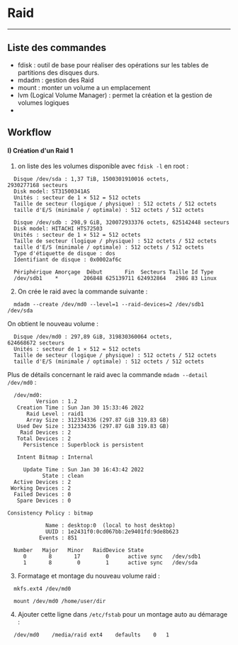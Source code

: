 # Raid
------
## Liste des commandes
* fdisk : outil de base pour réaliser des opérations sur les tables de partitions des disques durs.
* mdadm : gestion des Raid
* mount : monter un volume a un emplacement
* lvm (Logical Volume Manager) : permet la création et la gestion de volumes logiques
*


## Workflow

#### I) Création d'un Raid 1

1. on liste des les volumes  disponible avec `fdisk -l` en root :

  ```
    Disque /dev/sda : 1,37 TiB, 1500301910016 octets, 2930277168 secteurs
    Disk model: ST31500341AS    
    Unités : secteur de 1 × 512 = 512 octets
    Taille de secteur (logique / physique) : 512 octets / 512 octets
    taille d'E/S (minimale / optimale) : 512 octets / 512 octets

    Disque /dev/sdb : 298,9 GiB, 320072933376 octets, 625142448 secteurs
    Disk model: HITACHI HTS72503
    Unités : secteur de 1 × 512 = 512 octets
    Taille de secteur (logique / physique) : 512 octets / 512 octets
    taille d'E/S (minimale / optimale) : 512 octets / 512 octets
    Type d'étiquette de disque : dos
    Identifiant de disque : 0x0002af6c

    Périphérique Amorçage  Début       Fin  Secteurs Taille Id Type
    /dev/sdb1    *        206848 625139711 624932864   298G 83 Linux

  ```
2. On crée le raid avec la commande suivante :

  ```
    mdadm --create /dev/md0 --level=1 --raid-devices=2 /dev/sdb1 /dev/sda
  ```

  On obtient le nouveau volume :
  ```
    Disque /dev/md0 : 297,89 GiB, 319830360064 octets, 624668672 secteurs
    Unités : secteur de 1 × 512 = 512 octets
    Taille de secteur (logique / physique) : 512 octets / 512 octets
    taille d'E/S (minimale / optimale) : 512 octets / 512 octets
  ```

  Plus de détails  concernant le raid avec la commande `mdadm --detail /dev/md0` :
  ```
    /dev/md0:
           Version : 1.2
     Creation Time : Sun Jan 30 15:33:46 2022
        Raid Level : raid1
        Array Size : 312334336 (297.87 GiB 319.83 GB)
     Used Dev Size : 312334336 (297.87 GiB 319.83 GB)
      Raid Devices : 2
     Total Devices : 2
       Persistence : Superblock is persistent

     Intent Bitmap : Internal

       Update Time : Sun Jan 30 16:43:42 2022
             State : clean
    Active Devices : 2
   Working Devices : 2
    Failed Devices : 0
     Spare Devices : 0

  Consistency Policy : bitmap

              Name : desktop:0  (local to host desktop)
              UUID : 1e2431f0:0cd067bb:2e9401fd:9de8b623
            Events : 851

    Number   Major   Minor   RaidDevice State
       0       8       17        0      active sync   /dev/sdb1
       1       8        0        1      active sync   /dev/sda
  ```
3. Formatage et montage du nouveau volume raid :
  ```
    mkfs.ext4 /dev/md0
  ```

  ```
    mount /dev/md0 /home/user/dir
  ```

4. Ajouter cette ligne dans `/etc/fstab` pour un montage auto au démarage :

  ```
    /dev/md0 	/media/raid	ext4	defaults 	0	1
  ```

